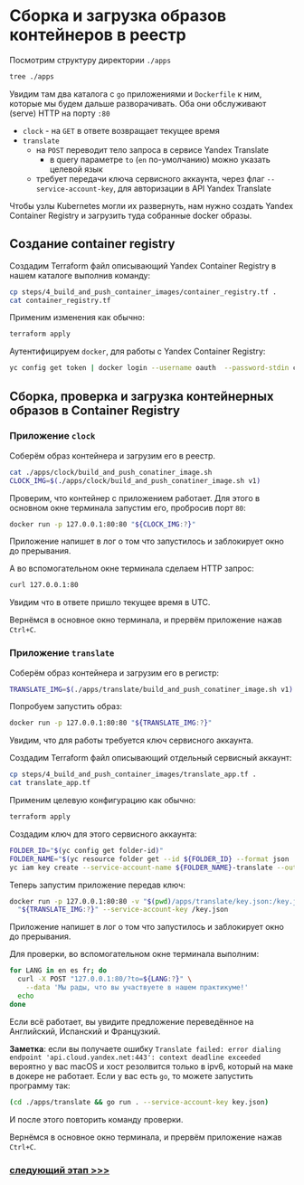 # Сборка и загрузка образов контейнеров в реестр

Посмотрим структуру директории `./apps`
```bash
tree ./apps
```

Увидим там два каталога с `go` приложениями и `Dockerfile` к ним, которые мы будем дальше разворачивать. Оба они
обслуживают (serve) HTTP на порту `:80`
- `clock` - на `GET` в ответе возвращает текущее время
- `translate`
    - на `POST` переводит тело запроса в сервисе Yandex Translate
        - в query параметре `to` (`en` по-умолчанию) можно указать целевой язык
    - требует передачи ключа сервисного аккаунта, через флаг `--service-account-key`, для авторизации в API Yandex
      Translate

Чтобы узлы Kubernetes могли их развернуть, нам нужно создать Yandex Container Registry и загрузить туда собранные docker
образы.

## Создание container registry

Создадим Terraform файл описывающий Yandex Container Registry в нашем каталоге выполнив команду:
```bash
cp steps/4_build_and_push_container_images/container_registry.tf .
cat container_registry.tf
```

Применим изменения как обычно:
```bash
terraform apply
```

Аутентифицируем `docker`, для работы с Yandex Container Registry:

```bash 
yc config get token | docker login --username oauth  --password-stdin cr.yandex
```

## Сборка, проверка и загрузка контейнерных образов в Container Registry

### Приложение `clock`

Соберём образ контейнера и загрузим его в реестр.
```bash
cat ./apps/clock/build_and_push_conatiner_image.sh
CLOCK_IMG=$(./apps/clock/build_and_push_conatiner_image.sh v1)
```

Проверим, что контейнер с приложением работает. Для этого в основном окне терминала запустим его, пробросив порт `80`:
```bash
docker run -p 127.0.0.1:80:80 "${CLOCK_IMG:?}"
```
Приложение напишет в лог о том что запустилось и заблокирует окно до прерывания.

А во вспомогательном окне терминала сделаем HTTP запрос:
```bash
curl 127.0.0.1:80
```
Увидим что в ответе пришло текущее время в UTC.

Вернёмся в основное окно терминала, и прервём приложение нажав `Ctrl+C`.

### Приложение `translate`

Соберём образ контейнера и загрузим его в регистр:
```bash
TRANSLATE_IMG=$(./apps/translate/build_and_push_conatiner_image.sh v1)
```

Попробуем запустить образ:
```bash 
docker run -p 127.0.0.1:80:80 "${TRANSLATE_IMG:?}"
```

Увидим, что для работы требуется ключ сервисного аккаунта.

Создадим Terraform файл описывающий отдельный сервисный аккаунт:
```bash
cp steps/4_build_and_push_container_images/translate_app.tf .
cat translate_app.tf
```

Применим целевую конфигурацию как обычно:
```bash
terraform apply
```

Создадим ключ для этого сервисного аккаунта:
```bash 
FOLDER_ID="$(yc config get folder-id)"
FOLDER_NAME="$(yc resource folder get --id ${FOLDER_ID} --format json | jq .name -r)"
yc iam key create --service-account-name ${FOLDER_NAME}-translate --output apps/translate/key.json
```

Теперь запустим приложение передав ключ:
```bash 
docker run -p 127.0.0.1:80:80 -v "$(pwd)/apps/translate/key.json:/key.json:" \
  "${TRANSLATE_IMG:?}" --service-account-key /key.json
```
Приложение напишет в лог о том что запустилось и заблокирует окно до прерывания.

Для проверки, во вспомогательном окне терминала выполним:
```bash
for LANG in en es fr; do
  curl -X POST "127.0.0.1:80/?to=${LANG:?}" \
    --data 'Мы рады, что вы участвуете в нашем практикуме!'
  echo
done
```

Если всё работает, вы увидите предложение переведённое на Английский, Испанский и Французкий.

**Заметка**: если вы получаете
ошибку `Translate failed: error dialing endpoint 'api.cloud.yandex.net:443': context deadline exceeded`
вероятно у вас macOS и хост резолвится только в ipv6, который на маке в докере не работает. Если у вас есть `go`, то
можете запустить программу так: 
```bash
(cd ./apps/translate && go run . --service-account-key key.json)
```
И после этого повторить команду проверки.

Вернёмся в основное окно терминала, и прервём приложение нажав `Ctrl+C`.

### [cледующий этап >>>](../5_deploy_apps_to_kubernetes/README.md)
